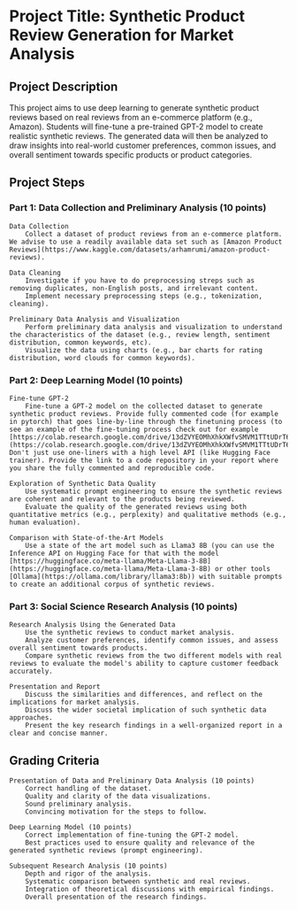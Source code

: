 # Project Title: Synthetic Product Review Generation for Market Analysis

## Project Description

This project aims to use deep learning to generate synthetic product reviews based on real reviews from an e-commerce platform (e.g., Amazon). Students will fine-tune a pre-trained GPT-2 model to create realistic synthetic reviews. The generated data will then be analyzed to draw insights into real-world customer preferences, common issues, and overall sentiment towards specific products or product categories.

## Project Steps

### Part 1: Data Collection and Preliminary Analysis (10 points)

    Data Collection
        Collect a dataset of product reviews from an e-commerce platform. We advise to use a readily available data set such as [Amazon Product Reviews](https://www.kaggle.com/datasets/arhamrumi/amazon-product-reviews).
        
    Data Cleaning
        Investigate if you have to do preprocessing streps such as removing duplicates, non-English posts, and irrelevant content.
        Implement necessary preprocessing steps (e.g., tokenization, cleaning).
        
    Preliminary Data Analysis and Visualization
        Perform preliminary data analysis and visualization to understand the characteristics of the dataset (e.g., review length, sentiment distribution, common keywords, etc).
        Visualize the data using charts (e.g., bar charts for rating distribution, word clouds for common keywords).

### Part 2: Deep Learning Model (10 points)

    Fine-tune GPT-2
        Fine-tune a GPT-2 model on the collected dataset to generate synthetic product reviews. Provide fully commented code (for example in pytorch) that goes line-by-line through the finetuning process (to see an example of the fine-tuning process check out for example [https://colab.research.google.com/drive/13dZVYEOMhXhkXWfvSMVM1TTtUDrT6Aeh](https://colab.research.google.com/drive/13dZVYEOMhXhkXWfvSMVM1TTtUDrT6Aeh)). Don't just use one-liners with a high level API (like Hugging Face trainer). Provide the link to a code repository in your report where you share the fully commented and reproducible code.
        
    Exploration of Synthetic Data Quality
        Use systematic prompt engineering to ensure the synthetic reviews are coherent and relevant to the products being reviewed.
        Evaluate the quality of the generated reviews using both quantitative metrics (e.g., perplexity) and qualitative methods (e.g., human evaluation).
        
    Comparison with State-of-the-Art Models
        Use a state of the art model such as Llama3 8B (you can use the Inference API on Hugging Face for that with the model [https://huggingface.co/meta-llama/Meta-Llama-3-8B](https://huggingface.co/meta-llama/Meta-Llama-3-8B) or other tools [Ollama](https://ollama.com/library/llama3:8b)) with suitable prompts to create an additional corpus of synthetic reviews.

### Part 3: Social Science Research Analysis (10 points)

    Research Analysis Using the Generated Data
        Use the synthetic reviews to conduct market analysis.
        Analyze customer preferences, identify common issues, and assess overall sentiment towards products.
        Compare synthetic reviews from the two different models with real reviews to evaluate the model's ability to capture customer feedback accurately.
        
    Presentation and Report
        Discuss the similarities and differences, and reflect on the implications for market analysis.
        Discuss the wider societal implication of such synthetic data approaches.
        Present the key research findings in a well-organized report in a clear and concise manner.

## Grading Criteria

    Presentation of Data and Preliminary Data Analysis (10 points)
        Correct handling of the dataset.
        Quality and clarity of the data visualizations.
        Sound preliminary analysis.
        Convincing motivation for the steps to follow.

    Deep Learning Model (10 points)
        Correct implementation of fine-tuning the GPT-2 model.
        Best practices used to ensure quality and relevance of the generated synthetic reviews (prompt engineering).

    Subsequent Research Analysis (10 points)
        Depth and rigor of the analysis.
        Systematic comparison between synthetic and real reviews.
        Integration of theoretical discussions with empirical findings.
        Overall presentation of the research findings.


